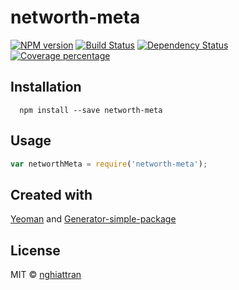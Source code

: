 # networth-meta

[![NPM version][npm-image]][npm-url] [![Build Status](https://travis-ci.org/nnetworth/networth-meta.svg?branch=master)](https://travis-ci.org/nnetworth/networth-meta) [![Dependency Status][daviddm-image]][daviddm-url] [![Coverage percentage][coveralls-image]][coveralls-url]

## Installation

```
  npm install --save networth-meta
```

## Usage

```js
var networthMeta = require('networth-meta');
```

## Created with
[Yeoman](https://npmjs.org/package/yo) and [Generator-simple-package](https://npmjs.org/package/generator-simple-package)

## License
MIT © [nghiattran]()

[npm-image]: https://badge.fury.io/js/networth-meta.svg
[npm-url]: https://npmjs.org/package/networth-meta
[travis-image]: https://travis-ci.org/nnetworth/networth-meta.svg?branch=master
[travis-url]: https://travis-ci.org/nnetworth/networth-meta
[daviddm-image]: https://david-dm.org/nnetworth/networth-meta.svg?theme=shields.io
[daviddm-url]: https://david-dm.org/nnetworth/networth-meta
[coveralls-image]: https://coveralls.io/repos/nnetworth/networth-meta/badge.svg
[coveralls-url]: https://coveralls.io/github/nnetworth/networth-meta
